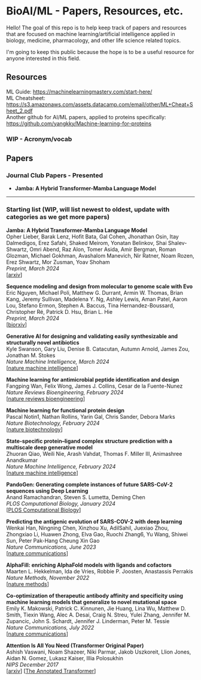 # BioAI/ML - Papers, Resources, etc. 

Hello! The goal of this repo is to help keep track of papers and resources that are focused on machine learning/artificial intelligence applied in biology, medicine, pharmacology, and other life science related topics. 

I'm going to keep this public because the hope is to be a useful resource for anyone interested in this field.  

## Resources
ML Guide: https://machinelearningmastery.com/start-here/  \
ML Cheatsheet: https://s3.amazonaws.com/assets.datacamp.com/email/other/ML+Cheat+Sheet_2.pdf \
Another github for AI/ML papers, applied to proteins specifically: https://github.com/yangkky/Machine-learning-for-proteins
### WIP - Acronym/vocab

## Papers
### Journal Club Papers - Presented

- **Jamba: A Hybrid Transformer-Mamba Language Model** 
---
### Starting list (WIP, will list newest to oldest, update with categories as we get more papers)

**Jamba: A Hybrid Transformer-Mamba Language Model**  \
Opher Lieber, Barak Lenz, Hofit Bata, Gal Cohen, Jhonathan Osin, Itay Dalmedigos, Erez Safahi, Shaked Meirom, Yonatan Belinkov, Shai Shalev-Shwartz, Omri Abend, Raz Alon, Tomer Asida, Amir Bergman, Roman Glozman, Michael Gokhman, Avashalom Manevich, Nir Ratner, Noam Rozen, Erez Shwartz, Mor Zusman, Yoav Shoham  \
*Preprint, March 2024*  \
[[arxiv](https://arxiv.org/pdf/2403.19887.pdf)] 

**Sequence modeling and design from molecular to genome scale with Evo**  \
Eric Nguyen, Michael Poli, Matthew G. Durrant, Armin W. Thomas, Brian Kang, Jeremy Sullivan, Madelena Y. Ng, Ashley Lewis, Aman Patel, Aaron Lou, Stefano Ermon, Stephen A. Baccus, Tina Hernandez-Boussard, Christopher Ré, Patrick D. Hsu, Brian L. Hie  \
*Preprint, March 2024*  \
[[biorxiv](https://www.biorxiv.org/content/10.1101/2024.02.27.582234v2.full.pdf+html)]

**Generative AI for designing and validating easily synthesizable and structurally novel antibiotics**  \
Kyle Swanson, Gary Liu, Denise B. Catacutan, Autumn Arnold, James Zou, Jonathan M. Stokes  \
*Nature Machine Intelligence, March 2024*  \
[[nature machine intelligence](https://doi.org/10.1038/s42256-024-00809-7)]

**Machine learning for antimicrobial peptide identification and design**  \
Fangping Wan, Felix Wong, James J. Collins, Cesar de la Fuente-Nunez \
*Nature Reviews Bioengineering, February 2024*  \
[[nature reviews bioengineering](https://doi.org/10.1038/s44222-024-00152-x)]

**Machine learning for functional protein design**  \
Pascal Notin1, Nathan Rollins, Yarin Gal, Chris Sander, Debora Marks  \
*Nature Biotechnology, February 2024*  \
[[nature biotechnology](https://doi.org/10.1038/s41587-024-02127-0)]

**State-specific protein–ligand complex structure prediction with a multiscale deep generative model**  \
Zhuoran Qiao, Weili Nie, Arash Vahdat, Thomas F. Miller III, Animashree Anandkumar  \
*Nature Machine Intelligence, February 2024* \
[[nature machine intelligence](https://doi.org/10.1038/s42256-024-00792-z)]

**PandoGen: Generating complete instances of future SARS-CoV-2 sequences using Deep Learning**  \
Anand Ramachandran, Steven S. Lumetta, Deming Chen  \
*PLOS Computational Biology, January 2024* \
[[PLOS Computational Biology](https://doi.org/10.1371/journal.pcbi.1011790)]

**Predicting the antigenic evolution of SARS-COV-2 with deep learning**  \
Wenkai Han, Ningning Chen, Xinzhou Xu, AdilSahil, Juexiao Zhou, Zhongxiao Li, Huawen Zhong, Elva Gao, Ruochi Zhang6, Yu Wang, Shiwei Sun, Peter Pak-Hang Cheung Xin Gao  \
*Nature Communications, June 2023* \
[[nature communications](https://doi.org/10.1038/s41467-023-39199-6)]

**AlphaFill: enriching AlphaFold models with ligands and cofactors**  \
Maarten L. Hekkelman, Ida de Vries, Robbie P. Joosten, Anastassis Perrakis  \
*Nature Methods, November 2022*  \
[[nature methods](https://doi.org/10.1038/s41592-022-01685-y)]

**Co-optimization of therapeutic antibody affinity and specificity using machine learning models that generalize to novel mutational space**  \
Emily K. Makowski, Patrick C. Kinnunen, Jie Huang, Lina Wu, Matthew D. Smith, Tiexin Wang, Alec A. Desai, Craig N. Streu, Yulei Zhang, Jennifer M. Zupancic, John S. Schardt, Jennifer J. Linderman, Peter M. Tessie  \
*Nature Communications, July 2022*  \
[[nature communications](https://doi.org/10.1038/s41467-022-31457-3)]

**Attention Is All You Need (Transformer Original Paper)**  \
Ashish Vaswani, Noam Shazeer, Niki Parmar, Jakob Uszkoreit, Llion Jones, Aidan N. Gomez, Lukasz Kaiser, Illia Polosukhin  \
*NIPS December 2017*  \
[[arxiv](https://arxiv.org/pdf/1706.03762.pdf)]
[[The Annotated Transformer](https://nlp.seas.harvard.edu/annotated-transformer/)]
